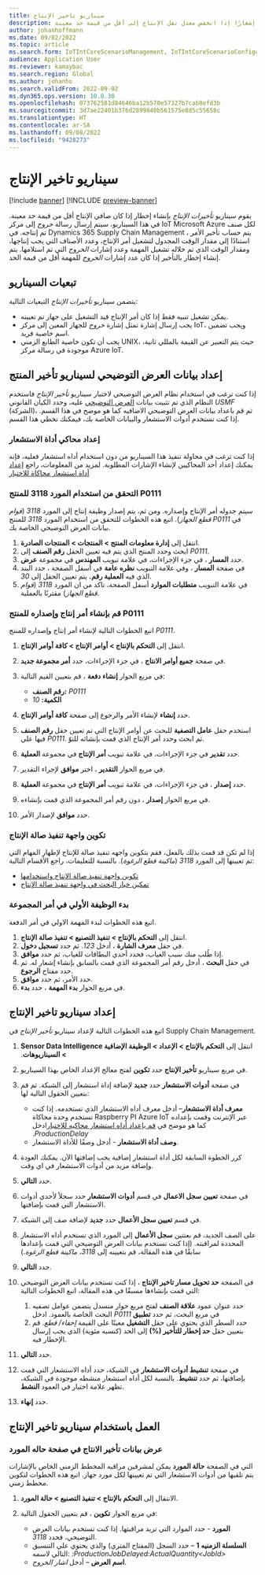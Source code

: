 ```yaml
---
title: سيناريو تاخير الإنتاج
description: يصف هذا المقال سيناريو تأخيرات الإنتاج من خلال إنشاء إخطار والذي يُنشئ إشعارًا إذا انخفض معدل نقل الإنتاج إلى أقل من قيمة حد معينة.
author: johanhoffmann
ms.date: 09/02/2022
ms.topic: article
ms.search.form: IoTIntCoreScenarioManagement, IoTIntCoreScenarioConfigurationWizardV2, IoTIntMfgResourceStatusConfiguration, IoTIntMfgResourceStatus
audience: Application User
ms.reviewer: kamaybac
ms.search.region: Global
ms.author: johanho
ms.search.validFrom: 2022-09-02
ms.dyn365.ops.version: 10.0.30
ms.openlocfilehash: 073762581d84646ba12b570e57327b7cab8efd3b
ms.sourcegitcommit: 3d7ae22401b376d2899840b561575e8d5c55658c
ms.translationtype: HT
ms.contentlocale: ar-SA
ms.lasthandoff: 09/08/2022
ms.locfileid: "9428273"
---
```

# <a name="the-production-delays-scenario"></a>سيناريو تاخير الإنتاج

[!include [banner](../includes/banner.md)]
[!INCLUDE [preview-banner](../includes/preview-banner.md)]

يقوم سيناريو *تأخيرات الإنتاج* بإنشاء إخطار إذا كان صافي الإنتاج أقل من قيمة حد معينة. في هذا السيناريو، سيتم إرسال رسالة *خروج* إلى مركز IoT Microsoft Azure لكل صنف تم إنتاجه. في Dynamics 365 Supply Chain Management ، يتم حساب تأخير الأمر استنادًا إلى مقدار الوقت المجدول لتشغيل أمر الإنتاج، وعدد الأصناف التي يجب إنتاجها، ومقدار الوقت الذي تم خلاله تشغيل المهمة وعدد إشارات *الخروج* التي تم استلامها. يتم إنشاء إخطار بالتأخير إذا كان عدد إشارات *الخروج* للمهمة أقل من قيمة الحد.

## <a name="scenario-dependencies"></a>تبعيات السيناريو

يتضمن سيناريو *تأخيرات الإنتاج* التبعيات التالية:

- يمكن تشغيل تنبيه فقط إذا كان أمر الإنتاج قيد التشغيل على جهاز تم تعيينه.
- يجب إرسال إشارة تمثل إشارة *خروج* للجهاز المعين إلى مركز IoT، ويجب تضمين اسم خاصية فريد.
- يجب أن تكون خاصية الطابع الزمني UNIX، حيث يتم التعبير عن القيمة بالمللي ثانية، موجودة في رسالة مركز Azure IoT.

## <a name="prepare-demo-data-for-the-product-delays-scenario"></a>إعداد بيانات العرض التوضيحي لسيناريو تأخير المنتج

إذا كنت ترغب في استخدام نظام العرض التوضيحي لاختبار سيناريو *تأخير الإنتاج* فاستخدم النظام الذي تم تثبيت بيانات [العرض التوضيحي](../../fin-ops-core/fin-ops/get-started/demo-data.md) عليه، وحدد الكيان القانوني *USMF* (الشركة)، ثم قم باعداد بيانات العرض التوضيحي الاضافيه كما هو موضح في هذا القسم. إذا كنت تستخدم أدوات الاستشعار والبيانات الخاصة بك، فيمكنك تخطي هذا القسم.

### <a name="set-up-sensor-simulator"></a>إعداد محاكي ‏‫أداة الاستشعار

إذا كنت ترغب في محاولة تنفيذ هذا السيناريو من دون استخدام أداه استشعار فعليه، فإنه يمكنك إعداد أحد المحاكيين لإنشاء الإشارات المطلوبة. لمزيد من المعلومات، راجع [إعداد أداة استشعار محاكاة للاختبار](sdi-set-up-simulated-sensor.md)

### <a name="verify-that-resource-3118-is-used-for-product-p0111"></a>التحقق من استخدام المورد 3118 للمنتج P0111

سيتم جدوله أمر الإنتاج وإصداره. ومن ثم، يتم إصدار وظيفة إنتاج إلى المورد *3118* (*فوام قطع الجهاز*). اتبع هذه الخطوات للتحقق من استخدام المورد *3118* للمنتج *P0111* في بيانات العرض التوضيحي الخاصة بك.

1. انتقل إلى **إدارة معلومات المنتج‬ \> المنتجات \> المنتجات الصادرة**.
1. ابحث وحدد المنتج الذي يتم فيه تعيين الحقل **رقم الصنف** إلى *P0111*.
1. في جزء الإجراءات، في علامة تبويب **المهندس** في مجموعة **عرض‏‎‬** ، حدد **المسار**.
1. في صفحة **المسار** ، وفي علامة التبويب **نظره عامة** في أسفل الصفحة ، حدد البند الذي فيه **العملية رقم.** يتم تعيين الحقل إلى *30*.
1. في علامة التبويب **متطلبات الموارد** أسفل الصفحة، تاكد من ان المورد *3118* (*فوام قطع الجهاز*) مقترنًا بالعملية.

### <a name="create-and-release-a-production-order-for-product-p0111"></a>قم بإنشاء أمر إنتاج وإصداره للمنتج P0111

اتبع الخطوات التالية لإنشاء أمر إنتاج وإصداره للمنتج *P0111*.

1. انتقل إلى **التحكم بالإنتاج \> أوامر الإنتاج \> كافة أوامر الإنتاج**.
1. في صفحة **جميع أوامر الانتاج** ، في جزء الإجراءات، حدد **أمر مجموعة جديد**.
1. في مربع الحوار **إنشاء دفعة** ، قم بتعيين القيم التالية:

    - **رقم الصنف:** *P0111*
    - **الكمية:** *10*

1. حدد **إنشاء** لإنشاء الأمر والرجوع إلى صفحة **كافة أوامر الإنتاج**.
1. استخدم حقل **عامل التصفية** للبحث عن أوامر الإنتاج التي تم تعيين حقل **رقم الصنف** فيها علي *P0111*. ثم ابحث وحدد أمر الإنتاج الذي قمت بإنشائه للتوّ.
1. في جزء الإجراءات، في علامة تبويب **أمر الإنتاج** في مجموعة **العملية‏‎‬** حدد **تقدير**.
1. في مربع الحوار **التقدير** ، اختر **موافق** لإجراء التقدير.
1. في جزء الإجراءات، في علامة تبويب **أمر الإنتاج** في مجموعة **العملية‏‎‬** ، حدد **إصدار**.
1. في مربع الحوار **إصدار** ، دون رقم أمر المجموعة الذي قمت بإنشاءه.
1. حدد **موافق** لإصدار الأمر.

### <a name="configure-the-production-floor-execution-interface"></a>تكوين واجهة تنفيذ صالة الإنتاج‬

إذا لم تكن قد قمت بذلك بالفعل، فقم بتكوين واجهه تنفيذ صالة للإنتاج لإظهار المهام التي تم تعيينها إلى المورد *3118* (*ماكينة قطع الرغوة*). بالنسبة للتعليمات، راجع الأقسام التالية:

- [تكوين واجهة تنفيذ صالة الإنتاج‬ واستخدامها](sdi-scenario-equipment-downtime.md#config-pfe)
- [تمكين خيار البحث في واجهة تنفيذ صالة الإنتاج](sdi-scenario-equipment-downtime.md#enable-pfe-search)

### <a name="start-the-first-job-in-the-batch-order"></a>بدء الوظيفة الأولي في أمر المجموعة

اتبع هذه الخطوات لبدء المهمة الاولي في أمر الدفعة.

1. انتقل إلى **التحكم بالإنتاج \> تنفيذ التصنيع \> تنفيذ صالة الإنتاج**.
1. في حقل **معرف الشارة** ، أدخل *123*. ثم حدد **تسجيل دخول**.
1. إذا طُلب منك سبب الغياب، فحدد أحدي البطاقات للغياب، ثم حدد **موافق**.
1. في حقل **البحث** ، أدخل رقم أمر المجموعة الذي قمت بالسابق بإنشاء إشعار له. ثم حدد مفتاح **الرجوع**.
1. حدد الأمر، ثم حدد **موافق**.
1. في مربع الحوار **بدء المهمة** ، حدد **بدء**.

## <a name="set-up-the-production-delays-scenario"></a>إعداد سيناريو تاخير الإنتاج

اتبع هذه الخطوات التالية لإعداد سيناريو *تأخير الإنتاج* في Supply Chain Management.

1. انتقل إلى **التحكم بالإنتاج \> الإعداد \> ‏‫الوظيفة الإضافية Sensor Data Intelligence‬ \> السيناريوهات‬‏‫**.
1. في مربع سيناريو **تأخير الإنتاج** حدد **تكوين** لفتح معالج الإعداد الخاص بهذا السيناريو.
1. في صفحة **أدوات الاستشعار** حدد **جديد** لإضافة إداة استشعار إلى الشبكة. ثم قم بتعيين الحقول التالية لها:

    - **معرف أداة الاستشعار**– أدخل معرف أداه الاستشعار الذي تستخدمه. إذا كنت تستخدم وحدة محاكاة Raspberry PI Azure IoT عبر الإنترنت ‬‏‫وقمت بإعداده كما هو موضح في [قم بإعداد أداه استشعار محاكيه للاختبار](sdi-set-up-simulated-sensor.md)ادخل *ProductionDelay*.
    - **وصف أداة الاستشعار** - أدخل وصفًا للأداة الاستشعار.

1. كرر الخطوة السابقة لكل أداة استشعار إضافية يجب إضافتها الآن. يمكنك العودة وإضافة مزيد من أدوات الاستشعار في اي وقت.
1. حدد **التالي**.
1. في صفحة **تعيين سجل الاعمال** في قسم **أدوات الاستشعار** حدد سجلاً لأحدي أدوات الاستشعار التي قمت بإضافتها.
1. في قسم **تعيين سجل الأعمال** حدد **جديد** لإضافة صف إلى الشبكة.
1. على الصف الجديد، قم بعتتين **سجل الأعمال** إلى المورد الذي تستخدم أداه الاستشعار المحددة لمراقبته. (إذا كنت تستخدم بيانات العرض التوضيحي التي قمت بإعدادها سابقًا في هذه المقالة، قم بتعيينه إلى *3118، ماكينة قطع الرغوة*.)
1. حدد **التالي**.
1. في الصفحة **حد تحويل مسار تاخير الإنتاج** ، إذا كنت تستخدم بيانات العرض التوضيحي التي قمت بإنشاءها مسبقًا في هذه المقالة، اتبع الخطوات التالية:

    1. حدد عنوان عمود **علاقة الصنف** لفتح مربع حوار منسدل يتضمن عوامل تصفيه البحث الخاصة بالعمود. ادخل *P0111* في مربع البحث، ثم حدد **تطبيق**
    2. حدد السطر الذي يحتوي على حقل **التشغيل** معينًا على القيمة *إخفاء/ قطع*. قم بتعيين حقل **حد إخطار للتأخير (%)** إلى الحد (كنسبه مئوية) الذي يجب إرسال الإخطار فيه.

1. حدد **التالي**.
1. في صفحة **تنشيط أدوات الاستشعار** في الشبكة، حدد أداه الاستشعار التي قمت بإضافتها، ثم حدد **تنشيط**. بالنسبة لكل أداه استشعار منشطه موجودة في الشبكة، تظهر علامة اختيار في العمود **النشط**.
1. حدد **إنهاء**.

## <a name="work-with-the-production-delays-scenario"></a>العمل باستخدام سيناريو تاخير الإنتاج

### <a name="view-production-delay-data-on-the-resource-status-page"></a>عرض بيانات تأخير الانتاج في صفحة حاله المورد

في الصفحة **حالة المورد** يمكن لمشرفين مراقبه المخطط الزمني الخاص بالإشارات ‎التي يتم تلقيها من أدوات الاستشعار التي تم تعيينها لكل مورد جهاز. اتبع هذه الخطوات لتكوين مخطط زمني.

1. الانتقال إلى **التحكم بالإنتاج \> ‏‫تنفيذ التصنيع‬ \> حالة المورد**.
1. في مربع الحوار **تكوين** ، قم بتعيين الحقول التالية:

    - **المورد** - حدد الموارد التي تريد مراقبتها. إذا كنت تستخدم بيانات العرض التوضيحي، فحدد *3118*.
    - **السلسلة الزمنيه 1** – حدد السجل (المفتاح المتري) والذي يحتوي علي التنسيق التالي لاسمه: *:ProductionJobDelayed:ActualQuantity&lt;JobId‎&gt;*
    - **اسم العرض** – أدخل *اشار الخروج*.
